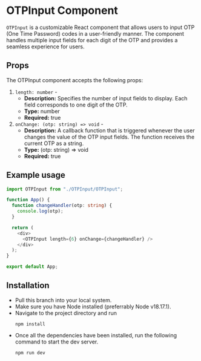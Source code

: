 # OTPInput Component

`OTPInput` is a customizable React component that allows users to input OTP (One Time Password) codes in a user-friendly manner. The component handles multiple input fields for each digit of the OTP and provides a seamless experience for users.

## Props

The OTPInput component accepts the following props:

1. `length: number` -
   - **Description:** Specifies the number of input fields to display. Each field corresponds to one digit of the OTP.
   - **Type:** number
   - **Required:** true
2. `onChange: (otp: string) => void` -
   - **Description:** A callback function that is triggered whenever the user changes the value of the OTP input fields. The function receives the current OTP as a string.
   - **Type:** (otp: string) => void
   - **Required:** true

## Example usage

```typescript
import OTPInput from "./OTPInput/OTPInput";

function App() {
  function changeHandler(otp: string) {
    console.log(otp);
  }

  return (
    <div>
      <OTPInput length={6} onChange={changeHandler} />
    </div>
  );
}

export default App;
```

## Installation

- Pull this branch into your local system.
- Make sure you have Node installed (preferrably Node v18.17.1).
- Navigate to the project directory and run
  ```
  npm install
  ```
- Once all the dependencies have been installed, run the following command to start the dev server.
  ```
  npm run dev
  ```
